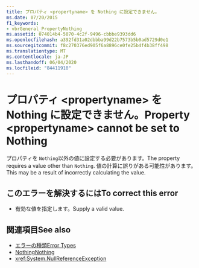 ```yaml
---
title: プロパティ <propertyname> を Nothing に設定できません。
ms.date: 07/20/2015
f1_keywords:
- vbrGeneral_PropertyNothing
ms.assetid: 074014b4-5070-4c2f-9496-cbbbe9393dd6
ms.openlocfilehash: a392fd31a02dbbba99d22b7573b5b0ad5729d0e1
ms.sourcegitcommit: f8c270376ed905f6a8896ce0fe25b4f4b38ff498
ms.translationtype: MT
ms.contentlocale: ja-JP
ms.lasthandoff: 06/04/2020
ms.locfileid: "84411910"
---
```

# <a name="property-propertyname-cannot-be-set-to-nothing"></a><span data-ttu-id="2c4e5-102">プロパティ \<propertyname> を Nothing に設定できません。</span><span class="sxs-lookup"><span data-stu-id="2c4e5-102">Property \<propertyname> cannot be set to Nothing</span></span>
<span data-ttu-id="2c4e5-103">プロパティを `Nothing`以外の値に設定する必要があります。</span><span class="sxs-lookup"><span data-stu-id="2c4e5-103">The property requires a value other than `Nothing`.</span></span> <span data-ttu-id="2c4e5-104">値の計算に誤りがある可能性があります。</span><span class="sxs-lookup"><span data-stu-id="2c4e5-104">This may be a result of incorrectly calculating the value.</span></span>  
  
## <a name="to-correct-this-error"></a><span data-ttu-id="2c4e5-105">このエラーを解決するには</span><span class="sxs-lookup"><span data-stu-id="2c4e5-105">To correct this error</span></span>  
  
- <span data-ttu-id="2c4e5-106">有効な値を指定します。</span><span class="sxs-lookup"><span data-stu-id="2c4e5-106">Supply a valid value.</span></span>  
  
## <a name="see-also"></a><span data-ttu-id="2c4e5-107">関連項目</span><span class="sxs-lookup"><span data-stu-id="2c4e5-107">See also</span></span>

- [<span data-ttu-id="2c4e5-108">エラーの種類</span><span class="sxs-lookup"><span data-stu-id="2c4e5-108">Error Types</span></span>](../programming-guide/language-features/error-types.md)
- [<span data-ttu-id="2c4e5-109">Nothing</span><span class="sxs-lookup"><span data-stu-id="2c4e5-109">Nothing</span></span>](../language-reference/nothing.md)
- <xref:System.NullReferenceException>
